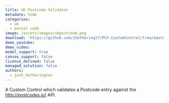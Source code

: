 ```yaml
---
title: UK Postcode Validator 
metadate: hide
categories:
  - uk
  - postal code
image: /assets/images/ukpostcode.png
download: 'https://github.com/jhetheringt7/PCF-CustomControl/tree/master/PCF_Postcode'
demo_youtube:
demo_video: 
model_support: true
canvas_support: false
license_defined: false
managed_solution: false
authors:
  - josh_hetherington
---
```


A Custom Control which validates a Postcode entry against the <a target="_blank" href="http://postcodes.io/">http://postcodes.io/</a> API.

